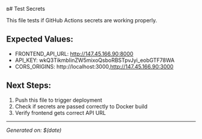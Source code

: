 в# Test Secrets

This file tests if GitHub Actions secrets are working properly.

## Expected Values:

- FRONTEND_API_URL: http://147.45.166.90:8000
- API_KEY: wkQ3TikmbIinZW5mixoQsboRBSTpvJyi_eobGTF78WA
- CORS_ORIGINS: http://localhost:3000,http://147.45.166.90:3000

## Next Steps:

1. Push this file to trigger deployment
2. Check if secrets are passed correctly to Docker build
3. Verify frontend gets correct API URL

---

_Generated on: $(date)_
